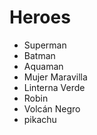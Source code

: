 # Heroes

* Superman
* Batman
* Aquaman
* Mujer Maravilla
* Linterna Verde
* Robin
* Volcán Negro
* pikachu
